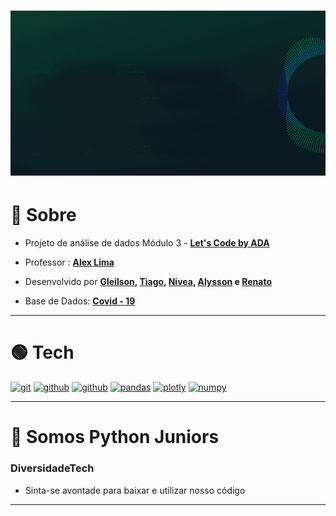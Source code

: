<h1>
    <img src="img\logo.gif">
</h1>

# 🔴 Sobre

- Projeto de análise de dados Módulo 3 - **[Let's Code by ADA](https://letscode.com.br/)**
- Professor : **[Alex Lima](https://www.linkedin.com/in/alexCavalera/)**
- Desenvolvido por **[Gleilson](https://www.linkedin.com/in/gleilsonpedro/),
                     [Tiago](https://www.linkedin.com/in/tiago-lima-917b70bb/),
                     [Nivea](https://www.linkedin.com/in/nivea-ester-sousa),
                     [Alysson](https://www.linkedin.com/in/alysson-vinagre-b03714125)
                      e [Renato](https://www.linkedin.com/in/avlisotan/)**


- Base de Dados: **[Covid - 19](https://raw.githubusercontent.com/wcota/covid19br/master/cases-brazil-states.csv)**
---
# 🟢 Tech


[![git](https://img.shields.io/badge/GIT-E44C30?style=for-the-badge&logo=git&logoColor=white)](https://git-scm.com)
[![github](https://img.shields.io/badge/GitHub-100000?style=for-the-badge&logo=github&logoColor=white)](https://github.com/)
[![github](https://img.shields.io/badge/Python-FFD43B?style=for-the-badge&logo=python&logoColor=blue)](https://docs.python.org/3/)
[![pandas](https://img.shields.io/badge/Pandas-2C2D72?style=for-the-badge&logo=pandas&logoColor=white)](https://pandas.pydata.org/docs/)
[![plotly](https://img.shields.io/badge/Plotly-239120?style=for-the-badge&logo=plotly&logoColor=white)](https://plotly.com/python/)
[![numpy](https://img.shields.io/badge/Numpy-777BB4?style=for-the-badge&logo=numpy&logoColor=white)](https://numpy.org/doc/)



---
# 🔵 Somos Python Juniors 
### **DiversidadeTech**

- Sinta-se avontade para baixar e utilizar nosso código

---

